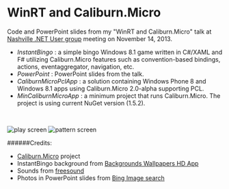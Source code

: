 WinRT and Caliburn.Micro 
========================

Code and PowerPoint slides from my "WinRT and Caliburn.Micro" talk at [Nashville .NET User group](http://nashdotnet.org/) meeting on November 14, 2013.

+ *InstantBingo* : a simple bingo Windows 8.1 game written in C#/XAML and F# utilizing Caliburn.Micro features such as convention-based bindings, actions, eventaggregator, navigation, etc.
+ *PowerPoint* : PowerPoint slides from the talk.
+ *CaliburnMicroPclApp* : a solution containing Windows Phone 8 and Windows 8.1 apps using Caliburn.Micro 2.0-alpha supporting PCL.
+ *MinCaliburnMicroApp* : a minimum project that runs Caliburn.Micro. The project is using current NuGet version (1.5.2).
<br/>

![play screen](https://raw.github.com/kimsk/NashDotNet/master/images/play.png)
![pattern screen](https://raw.github.com/kimsk/NashDotNet/master/images/patterns.png)


######Credits:
+ [Caliburn.Micro](https://caliburnmicro.codeplex.com/) project
+ InstantBingo background from [Backgrounds Wallpapers HD App](http://apps.microsoft.com/windows/en-us/app/backgrounds-wallpapers/0a8c76aa-0438-47b0-9fe0-a92b860674bc)
+ Sounds from [freesound](http://www.freesound.org/)
+ Photos in PowerPoint slides from [Bing Image search](http://www.bing.com/images)
